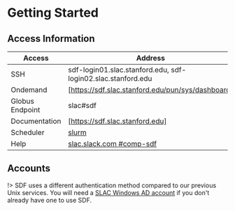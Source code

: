 # Getting Started

## Access Information

| Access 	| Address 	|  	
|-	|-	|
| SSH 	|  sdf-login01.slac.stanford.edu, sdf-login02.slac.stanford.edu |  	
| Ondemand 	| [https://sdf.slac.stanford.edu/pun/sys/dashboard] 	|  	
| Globus Endpoint 	| slac#sdf 	|  	
| Documentation | [https://sdf.slac.stanford.edu] |
| Scheduler | [slurm](https://slurm.schedmd.com/) |
| Help | [slac.slack.com #comp-sdf](https://app.slack.com/client/T1X4J8FJ8/C01965DTG91) |


## Accounts

!> SDF uses a different authentication method compared to our previous Unix services. You will need a [SLAC Windows AD account](accounts-and-access.md) if you don't already have one to use SDF.
